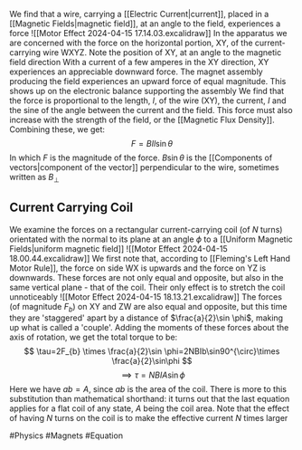 We find that a wire, carrying a [[Electric Current|current]], placed in a [[Magnetic Fields|magnetic field]], at an angle to the field, experiences a force
![[Motor Effect 2024-04-15 17.14.03.excalidraw]]
In the apparatus we are concerned with the force on the horizontal portion, XY, of the current-carrying wire WXYZ. Note the position of XY, at an angle to the magnetic field direction
With a current of a few amperes in the XY direction, XY experiences an appreciable downward force. The magnet assembly producing the field experiences an upward force of equal magnitude. This shows up on the electronic balance supporting the assembly
We find that the force is proportional to the length, $l$, of the wire (XY), the current, $I$ and the sine of the angle between the current and the field. This force must also increase with the strength of the field, or the [[Magnetic Flux Density]]. Combining these, we get:
$$
F=BIl\sin\theta
$$
In which $F$ is the magnitude of the force. $B\sin \theta$ is the [[Components of vectors|component of the vector]] perpendicular to the wire, sometimes written as $B_{\bot}$
## Current Carrying Coil
We examine the forces on a rectangular current-carrying coil (of $N$ turns) orientated with the normal to its plane at an angle $\phi$ to a [[Uniform Magnetic Fields|uniform magnetic field]]
![[Motor Effect 2024-04-15 18.00.44.excalidraw]]
We first note that, according to [[Fleming's Left Hand Motor Rule]], the force on side WX is upwards and the force on YZ is downwards. These forces are not only equal and opposite, but also in the same vertical plane - that of the coil. Their only effect is to stretch the coil unnoticeably
![[Motor Effect 2024-04-15 18.13.21.excalidraw]]
The forces (of magnitude $F_{b}$) on XY and ZW are also equal and opposite, but this time they are 'staggered' apart by a distance of $\frac{a}{2}\sin \phi$, making up what is called a 'couple'. Adding the moments of these forces about the axis of rotation, we get the total torque to be:
$$
\tau=2F_{b} \times \frac{a}{2}\sin \phi=2NBIb\sin90^{\circ}\times \frac{a}{2}\sin\phi
$$
$$
\implies \tau=NBIA\sin \phi
$$
Here we have $ab=A$, since $ab$ is the area of the coil. There is more to this substitution than mathematical shorthand: it turns out that the last equation applies for a flat coil of any state, $A$ being the coil area. Note that the effect of having $N$ turns on the coil is to make the effective current $N$ times larger

#Physics #Magnets #Equation